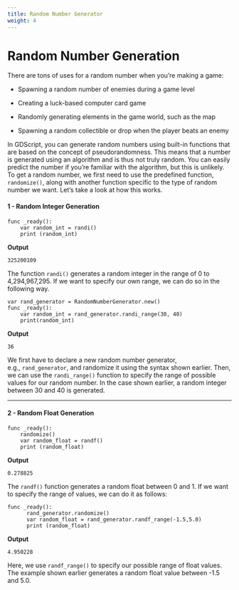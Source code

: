 ```yaml
---
title: Random Number Generator
weight: 4
---
```



# Random Number Generation

There are tons of uses for a random number when you’re making a game:

- Spawning a random number of enemies during a game level

- Creating a luck-based computer card game

- Randomly generating elements in the game world, such as the map

- Spawning a random collectible or drop when the player beats an enemy

In GDScript, you can generate random numbers using built-in functions that are based on the concept of pseudorandomness. This means that a number is generated using an algorithm and is thus not truly random. You can easily predict the number if you’re familiar with the algorithm, but this is unlikely. To get a random number, we first need to use the predefined function, `randomize()`, along with another function specific to the type of random number we want. Let’s take a look at how this works.

#### 1 - Random Integer Generation

```gdscript
func _ready():
    var random_int = randi()
    print (random_int)
```

**Output**

`325200109`

The function `randi()` generates a random integer in the range of 0 to 4,294,967,295. If we want to specify our own range, we can do so in the following way.

```gdscript
var rand_generator = RandomNumberGenerator.new()
func _ready():
    var random_int = rand_generator.randi_range(30, 40)
    print(random_int)
```

**Output**

`36`

We first have to declare a new random number generator, e.g., `rand_generator`, and randomize it using the syntax shown earlier. Then, we can use the `randi_range()` function to specify the range of possible values for our random number. In the case shown earlier, a random integer between 30 and 40 is generated.

---

#### 2 - Random Float Generation

```gdscript
func _ready():
    randomize()
    var random_float = randf()
    print (random_float)
```

**Output**

`0.278825`

The `randf()` function generates a random float between 0 and 1. If we want to specify the range of values, we can do it as follows:

```gdscript
func _ready():
      rand_generator.randomize()
      var random_float = rand_generator.randf_range(-1.5,5.0)
      print (random_float)
```

**Output**

`4.950228`

Here, we use `randf_range()` to specify our possible range of float values. The example shown earlier generates a random float value between -1.5 and 5.0.
